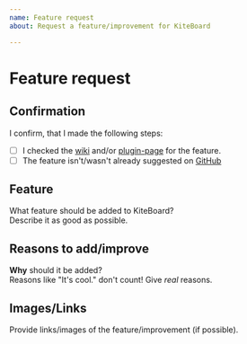 ```yaml
---
name: Feature request
about: Request a feature/improvement for KiteBoard

---
```

<!-- Those are default links that are used in the template below -->
<!-- DON'T TOUCH THEM -->
[Wiki]: https://github.com/Niall7459/KiteBoard-Documentation/wiki
[plugin-page]: https://www.spigotmc.org/resources/13694/
[GitHub]: https://github.com/Niall7459/KiteBoard-Documentation/issues

# Feature request

## Confirmation
I confirm, that I made the following steps:

<!-- Replace the [ ] with [X] to "check" them -->
- [ ] I checked the [wiki] and/or [plugin-page] for the feature.
- [ ] The feature isn't/wasn't already suggested on [GitHub]

## Feature
What feature should be added to KiteBoard?  
Describe it as good as possible.


## Reasons to add/improve
**Why** should it be added?  
Reasons like "It's cool." don't count! Give *real* reasons.


## Images/Links
Provide links/images of the feature/improvement (if possible).

<!-- Link: [Text](link) -->
<!-- Image: ![text](image-link) -->
<!-- You can also copy the image to your clipboard and Ctrl + V it here! -->